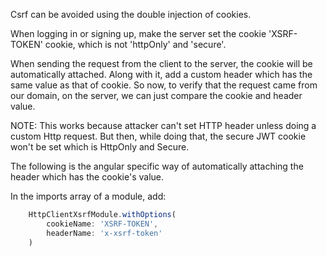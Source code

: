 Csrf can be avoided using the double injection of cookies.

When logging in or signing up, make the server set the cookie 'XSRF-TOKEN' cookie,
which is not 'httpOnly' and 'secure'.

When sending the request from the client to the server, the cookie will be automatically
attached. Along with it, add a custom header which has the same value as that of cookie.
So now, to verify that the request came from our domain, on the server, we can just compare
the cookie and header value.

NOTE: This works because attacker can't set HTTP header unless doing a custom Http request. But then,
	  while doing that, the secure JWT cookie won't be set which is HttpOnly and Secure.

The following is the angular specific way of automatically attaching the header  which has
the cookie's value.

In the imports array of a module, add:
```js
	HttpClientXsrfModule.withOptions(
		cookieName: 'XSRF-TOKEN',
		headerName: 'x-xsrf-token'
	)
```

